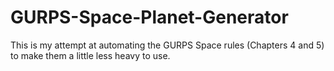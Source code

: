 # GURPS-Space-Planet-Generator

This is my attempt at automating the GURPS Space rules (Chapters 4 and 5) to make them a little less heavy to use.
